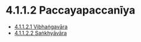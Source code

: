 

# 4.1.1.2 Paccayapaccanīya

* [4.1.1.2.1 Vibhaṅgavāra](4.1.1.2/4.1.1.2.1.md)
* [4.1.1.2.2 Saṅkhyāvāra](4.1.1.2/4.1.1.2.2.md)



